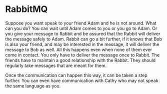 # RabbitMQ

Suppose you want speak to your friend Adam and he is not around. What can you do? You can wait until Adam comes to you or you go to Adam. Or you give your message to Rabbit and be assured that the Rabbit will deliver the message safely to Adam. Rabbit can go a bit further, if it knows that Bob is also your friend, and may be interested in the message, it will deliver the message to Bob as well. All this happens even when none of them ever come in contact. You only have to deliver the message once to Rabbit. The friends have to maintain a good relationship with the Rabbit. They should regularly take messages that are meant for them.

Once the communication can happen this way, it can be taken a step further. You can even have communication with Cathy who may not speak the same language as you.
